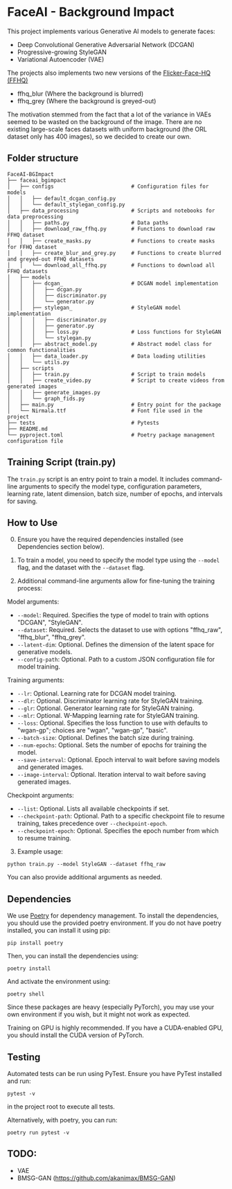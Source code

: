 # FaceAI - Background Impact

This project implements various Generative AI models to generate faces:
- Deep Convolutional Generative Adversarial Network (DCGAN)
- Progressive-growing StyleGAN
- Variational Autoencoder (VAE)

The projects also implements two new versions of the [Flicker-Face-HQ (FFHQ)](https://github.com)
- ffhq_blur (Where the background is blurred)
- ffhq_grey (Where the background is greyed-out)

The motivation stemmed from the fact that a lot of the variance in VAEs seemed to be wasted on the background of the image. There are no existing large-scale faces datasets with uniform background (the ORL dataset only has 400 images), so we decided to create our own.

## Folder structure
```
FaceAI-BGImpact
├── faceai_bgimpact             
│   ├── configs                         # Configuration files for models
│   │   ├── default_dcgan_config.py
│   │   └── default_stylegan_config.py
│   ├── data_processing                 # Scripts and notebooks for data preprocessing
│   │   ├── paths.py                    # Data paths
│   │   ├── download_raw_ffhq.py        # Functions to download raw FFHQ dataset
│   │   ├── create_masks.py             # Functions to create masks for FFHQ dataset
│   │   ├── create_blur_and_grey.py     # Functions to create blurred and greyed-out FFHQ datasets
│   │   └── download_all_ffhq.py        # Functions to download all FFHQ datasets
│   ├── models                          
│   │   ├── dcgan_                      # DCGAN model implementation 
│   │   │   ├── dcgan.py                
│   │   │   ├── discriminator.py
│   │   │   └── generator.py
│   │   ├── stylegan_                   # StyleGAN model implementation
│   │   │   ├── discriminator.py
│   │   │   ├── generator.py
│   │   │   ├── loss.py                 # Loss functions for StyleGAN
│   │   │   └── stylegan.py
│   │   ├── abstract_model.py           # Abstract model class for common functionalities
│   │   ├── data_loader.py              # Data loading utilities
│   │   └── utils.py
│   ├── scripts
│   │   ├── train.py                    # Script to train models
│   │   ├── create_video.py             # Script to create videos from generated images
│   │   ├── generate_images.py    
│   │   └── graph_fids.py
│   ├── main.py                         # Entry point for the package
│   └── Nirmala.ttf                     # Font file used in the project
├── tests                               # Pytests
├── README.md
└── pyproject.toml                      # Poetry package management configuration file
```

## Training Script (train.py)

The `train.py` script is an entry point to train a model. It includes command-line arguments to specify the model type, configuration parameters, learning rate, latent dimension, batch size, number of epochs, and intervals for saving.

## How to Use

0. Ensure you have the required dependencies installed (see Dependencies section below).

1. To train a model, you need to specify the model type using the `--model` flag, and the dataset with the `--dataset` flag. 

2. Additional command-line arguments allow for fine-tuning the training process:

Model arguments:
- `--model`: Required. Specifies the type of model to train with options "DCGAN", "StyleGAN".
- `--dataset`: Required. Selects the dataset to use with options "ffhq_raw", "ffhq_blur", "ffhq_grey".
- `--latent-dim`: Optional. Defines the dimension of the latent space for generative models.
- `--config-path`: Optional. Path to a custom JSON configuration file for model training.

Training arguments:
- `--lr`: Optional. Learning rate for DCGAN model training.
- `--dlr`: Optional. Discriminator learning rate for StyleGAN training.
- `--glr`: Optional. Generator learning rate for StyleGAN training.
- `--mlr`: Optional. W-Mapping learning rate for StyleGAN training.
- `--loss`: Optional. Specifies the loss function to use with defaults to "wgan-gp"; choices are "wgan", "wgan-gp", "basic".
- `--batch-size`: Optional. Defines the batch size during training.
- `--num-epochs`: Optional. Sets the number of epochs for training the model.
- `--save-interval`: Optional. Epoch interval to wait before saving models and generated images.
- `--image-interval`: Optional. Iteration interval to wait before saving generated images.

Checkpoint arguments:
- `--list`: Optional. Lists all available checkpoints if set.
- `--checkpoint-path`: Optional. Path to a specific checkpoint file to resume training, takes precedence over `--checkpoint-epoch`.
- `--checkpoint-epoch`: Optional. Specifies the epoch number from which to resume training.


3. Example usage:

`python train.py --model StyleGAN --dataset ffhq_raw`

You can also provide additional arguments as needed.

## Dependencies

We use [Poetry](https://python-poetry.org/) for dependency management. To install the dependencies, you should use the provided poetry environment. If you do not have poetry installed, you can install it using pip:

`pip install poetry`

Then, you can install the dependencies using:

`poetry install`

And activate the environment using:

`poetry shell`

Since these packages are heavy (especially PyTorch), you may use your own environment if you wish, but it might not work as expected.

Training on GPU is highly recommended. If you have a CUDA-enabled GPU, you should install the CUDA version of PyTorch.

## Testing

Automated tests can be run using PyTest. Ensure you have PyTest installed and run:

`pytest -v`

in the project root to execute all tests.

Alternatively, with poetry, you can run:

`poetry run pytest -v`

## TODO:
- VAE
- BMSG-GAN (https://github.com/akanimax/BMSG-GAN)